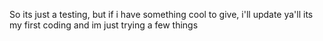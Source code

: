 So its just a testing, but if i have something cool to give, i'll update ya'll
its my first coding and im just trying a few things
